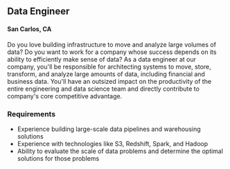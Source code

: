 ## Data Engineer
#### San Carlos, CA

Do you love building infrastructure to move and analyze large volumes of data? Do you want to work for a company whose success depends on its ability to efficiently make sense of data? As a data engineer at our company, you'll be responsible for architecting systems to move, store, transform, and analyze large amounts of data, including financial and business data. You'll have an outsized impact on the productivity of the entire engineering and data science team and directly contribute to company's core competitive advantage.

### Requirements
+	Experience building large-scale data pipelines and warehousing solutions
+	Experience with technologies like S3, Redshift, Spark, and Hadoop
+	Ability to evaluate the scale of data problems and determine the optimal solutions for those problems


